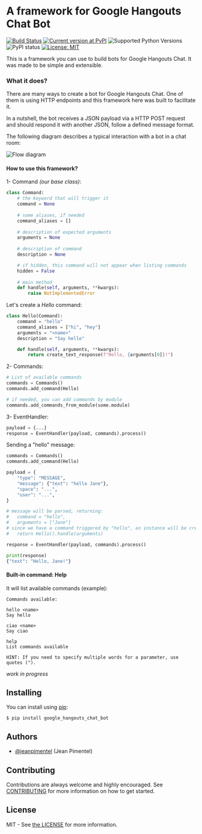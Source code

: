 # A framework for Google Hangouts Chat Bot

[![Build Status](https://travis-ci.org/ciandt/google-hangouts-chat-bot.svg?branch=master)](https://travis-ci.org/ciandt/google-hangouts-chat-bot)
[![Current version at PyPI](https://img.shields.io/pypi/v/google-hangouts-chat-bot.svg)](https://pypi.python.org/pypi/google-hangouts-chat-bot)
![Supported Python Versions](https://img.shields.io/pypi/pyversions/google-hangouts-chat-bot.svg)
![PyPI status](https://img.shields.io/pypi/status/google-hangouts-chat-bot.svg)
[![License: MIT](https://img.shields.io/pypi/l/google-hangouts-chat-bot.svg)](https://github.com/ciandt/google-hangouts-chat-bot/blob/master/LICENSE)

This is a framework you can use to build bots for Google Hangouts Chat.
It was made to be simple and extensible.

### What it does?

There are many ways to create a bot for Google Hangouts Chat. 
One of them is using HTTP endpoints and this framework here was built to facilitate it.

In a nutshell, the bot receives a JSON payload via a HTTP POST request and should respond it with another JSON, follow a defined message format.

The following diagram describes a typical interaction with a bot in a chat room:

![Flow diagram](https://developers.google.com/hangouts/chat/images/bot-room-seq.png)

#### How to use this framework?

1- Command _(our base class)_:

```python
class Command:
    # the keyword that will trigger it
    command = None 
    
    # some aliases, if needed
    command_aliases = []
    
    # description of expected arguments
    arguments = None
    
    # description of command
    description = None

    # if hidden, this command will not appear when listing commands
    hidden = False
    
    # main method
    def handle(self, arguments, **kwargs):
        raise NotImplementedError
```

Let's create a *Hello* command:
```python
class Hello(Command):
    command = "hello"
    command_aliases = ["hi", "hey"]
    arguments = "<name>"
    description = "Say hello"

    def handle(self, arguments, **kwargs):
        return create_text_response(f"Hello, {arguments[0]}!")
```

2- Commands:

```python
# List of available commands  
commands = Commands()
commands.add_command(Hello)

# if needed, you can add commands by module
commands.add_commands_from_module(some.module)
```

3- EventHandler:

```python
payload = {...}
response = EventHandler(payload, commands).process()
```

Sending a "hello" message:
```python
commands = Commands()
commands.add_command(Hello)

payload = {
    "type": "MESSAGE",
    "message": {"text": "hello Jane"},
    "space": "...",
    "user": "...",
}

# message will be parsed, returning:
#   command = "hello", 
#   arguments = ["Jane"]
# since we have a command triggered by "hello", an instance will be created and called:
#   return Hello().handle(arguments) 

response = EventHandler(payload, commands).process()

print(response) 
{"text": "Hello, Jane!"}
```

#### Built-in command: Help

It will list available commands (example):

```
Commands available:

hello <name>
Say hello

ciao <name>
Say ciao

help
List commands available

HINT: If you need to specify multiple words for a parameter, use quotes (").
```


_work in progress_


## Installing

You can install using [pip](https://pip.pypa.io/en/stable/):

```
$ pip install google_hangouts_chat_bot
```


## Authors

- [@jeanpimentel](https://github.com/jeanpimentel) (Jean Pimentel)


## Contributing

Contributions are always welcome and highly encouraged.
See [CONTRIBUTING](CONTRIBUTING.md) for more information on how to get started.


## License

MIT - See [the LICENSE](LICENSE) for more information.
